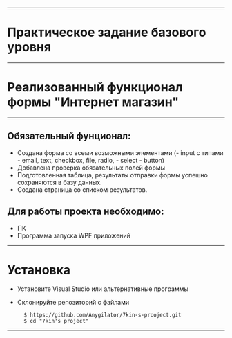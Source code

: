 -------

# Практическое задание базового уровня

-------

# Реализованный функционал формы "Интернет магазин" 

-----

## Обязательный фунционал:

* Создана форма со всеми возможными элементами (- input с типами - email, text, checkbox, file, radio, - select - button)
* Добавлена проверка обязательных полей формы 
* Подготовленная таблица, результаты отправки формы успешно сохраняются в базу данных.
* Создана страница со списком результатов.

## Для работы проекта необходимо:

* ПК
* Программа запуска WPF приложений

-----

# Установка

* Установите Visual Studio или альтернативные программы
* Склонируйте репозиторий с файлами

        $ https://github.com/Anygilator/7kin-s-prooject.git
        $ cd "7kin's project"

-----
